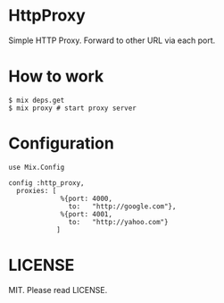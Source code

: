 # HttpProxy

Simple HTTP Proxy. Forward to other URL via each port.

# How to work

```
$ mix deps.get
$ mix proxy # start proxy server
```
# Configuration

```
use Mix.Config

config :http_proxy,
  proxies: [
             %{port: 4000,
               to:   "http://google.com"},
             %{port: 4001,
               to:   "http://yahoo.com"}
            ]
```

# LICENSE
MIT. Please read LICENSE.

